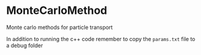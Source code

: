 # MonteCarloMethod
Monte carlo methods for particle transport

In addition to running the c++ code remember to copy the `params.txt` file to a debug folder
